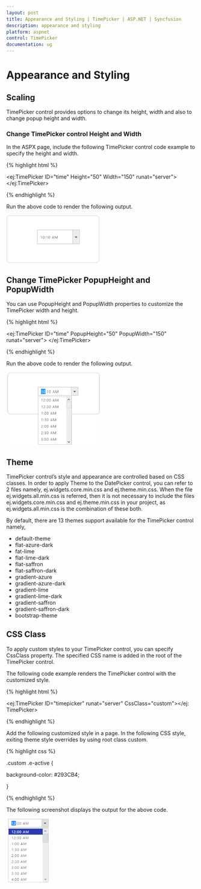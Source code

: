 ```yaml
---
layout: post
title: Appearance and Styling | TimePicker | ASP.NET | Syncfusion
description: appearance and styling
platform: aspnet
control: TimePicker
documentation: ug
---
```


# Appearance and Styling

## Scaling

TimePicker control provides options to change its height, width and also to change popup height and width.

### Change TimePicker control Height and Width

In the ASPX page, include the following TimePicker control code example to specify the height and width.



{% highlight html %}

<ej:TimePicker ID="time" Height="50" Width="150" runat="server"> </ej:TimePicker>

{% endhighlight %}



Run the above code to render the following output.



![](Appearance-and-Styling_images/Appearance-and-Styling_img1.png) 



## Change TimePicker PopupHeight and PopupWidth

You can use PopupHeight and PopupWidth properties to customize the TimePicker width and height.

{% highlight html %}

<ej:TimePicker ID="time" PopupHeight="50" PopupWidth="150" runat="server"> </ej:TimePicker>

{% endhighlight %}

Run the above code to render the following output.



![](Appearance-and-Styling_images/Appearance-and-Styling_img2.png) 



## Theme

TimePicker control’s style and appearance are controlled based on CSS classes. In order to apply Theme to the DatePicker control, you can refer to 2 files namely, ej.widgets.core.min.css and ej.theme.min.css. When the file ej.widgets.all.min.css is referred, then it is not necessary to include the files ej.widgets.core.min.css and ej.theme.min.css in your project, as ej.widgets.all.min.css is the combination of these both. 

By default, there are 13 themes support available for the TimePicker control namely,

* default-theme
* flat-azure-dark
* fat-lime
* flat-lime-dark
* flat-saffron
* flat-saffron-dark
* gradient-azure
* gradient-azure-dark
* gradient-lime
* gradient-lime-dark
* gradient-saffron
* gradient-saffron-dark
* bootstrap-theme



## CSS Class

To apply custom styles to your TimePicker control, you can specify CssClass property. The specified CSS name is added in the root of the TimePicker control.

The following code example renders the TimePicker control with the customized style.



{% highlight html %}

<ej:TimePicker ID="timepicker" runat="server" CssClass="custom"></ej: TimePicker>

{% endhighlight %}





Add the following customized style in a page. In the following CSS style, exiting theme style overrides by using root class custom.

{% highlight css %}

.custom  .e-active {

  background-color: #293CB4;

}

{% endhighlight %}



The following screenshot displays the output for the above code.



![](Appearance-and-Styling_images/Appearance-and-Styling_img3.png) 





